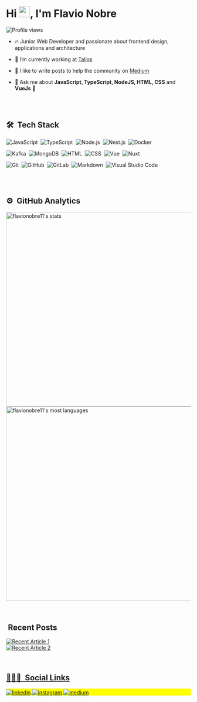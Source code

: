 <h1 align="left">Hi <img src="https://raw.githubusercontent.com/kaueMarques/kaueMarques/master/hi.gif" width="30px">, I'm Flavio Nobre</h1>
<p align="left"> <img src="https://komarev.com/ghpvc/?username=flavionobre11&color=yellow" alt="Profile views" /> </p>

- 🔥 Junior Web Developer and passionate about frontend design, applications and architecture 

- 🔭 I’m currently working at [Tallos](https://tallos.com.br)

- 📝 I like to write posts to help the community on [Medium](https://medium.com/@flavionobre11)

- 💬 Ask me about **JavaScript, TypeScript, NodeJS, HTML, CSS** and **VueJs 💚**

<br><br>

## 🛠 &nbsp;Tech Stack


![JavaScript](https://img.shields.io/badge/-JavaScript-05122A?style=flat&logo=javascript)&nbsp; ![TypeScript](https://img.shields.io/badge/-TypeScript-05122A?style=flat&logo=typescript)&nbsp; ![Node.js](https://img.shields.io/badge/-Node.js-05122A?style=flat&logo=node.js)&nbsp; ![Nest.js](https://img.shields.io/badge/-Nest.js-05122A?style=flat&logo=NestJs)&nbsp; ![Docker](https://img.shields.io/badge/-Docker-05122A?style=flat&logo=Docker)&nbsp;

![Kafka](https://img.shields.io/badge/-Kafka-05122A?style=flat&logo=apachekafka)&nbsp; ![MongoDB](https://img.shields.io/badge/-MongoDB-05122A?style=flat&logo=MongoDB)&nbsp; ![HTML](https://img.shields.io/badge/-HTML-05122A?style=flat&logo=HTML5)&nbsp; ![CSS](https://img.shields.io/badge/-CSS-05122A?style=flat&logo=CSS3&logoColor=1572B6)&nbsp; ![Vue](https://img.shields.io/badge/-Vue.js-05122A?style=flat&logo=Vue.js)&nbsp; ![Nuxt](https://img.shields.io/badge/-Nuxt.js-05122A?style=flat&logo=Nuxt.js)&nbsp;

![Git](https://img.shields.io/badge/-Git-05122A?style=flat&logo=git)&nbsp; ![GitHub](https://img.shields.io/badge/-GitHub-05122A?style=flat&logo=github)&nbsp; ![GitLab](https://img.shields.io/badge/-GitLab-05122A?style=flat&logo=GitLab)&nbsp; ![Markdown](https://img.shields.io/badge/-Markdown-05122A?style=flat&logo=markdown)&nbsp; ![Visual Studio Code](https://img.shields.io/badge/-Visual%20Studio%20Code-05122A?style=flat&logo=visual-studio-code&logoColor=007ACC)&nbsp;

<br><br>

## ⚙️ &nbsp;GitHub Analytics

<p align="left">
<img width="530em" src="https://github-readme-stats.vercel.app/api?username=flavionobre11&show_icons=true&theme=dracula" alt="flavionobre11's stats"/>
<img width="530em" src="https://github-readme-stats.vercel.app/api/top-langs/?username=flavionobre11&layout=compact&theme=dracula" alt="flavionobre11's most languages"/>
</p>

<br>

## &nbsp;Recent Posts

<a target="_blank" href="https://github-readme-medium-recent-article.vercel.app/medium/@flavionobre11/0"><img src="https://github-readme-medium-recent-article.vercel.app/medium/@flavionobre11/0" alt="Recent Article 1"> 
<br>
<a target="_blank" href="https://github-readme-medium-recent-article.vercel.app/medium/@flavionobre11/1"><img src="https://github-readme-medium-recent-article.vercel.app/medium/@flavionobre11/1" alt="Recent Article 2">

<br>

## 👨🏽‍🦲 &nbsp;Social Links

<p align="left" style="background:yellow">
<a href="https://www.linkedin.com/in/flavionobree" target="_blank">
  <img align="center" src="https://img.shields.io/badge/-flavionobree-05122A?style=flat&logo=linkedin" alt="linkedin"/>
</a>
<a href="https://instagram.com/flavionobre_" target="_blank">
 <img align="center" src="https://img.shields.io/badge/-flavionobre_-05122A?style=flat&logo=instagram" alt="instagram"/>
</a>
<a href="https://medium.com/@flavionobre11" target="_blank">
 <img align="center" src="https://img.shields.io/badge/-flavionobre11-05122A?style=flat&logo=medium" alt="medium"/>
</a>
</p>

<br><br>

<!---
flavionobre11/flavionobre11 is a ✨ special ✨ repository because its `README.md` (this file) appears on your GitHub profile.
You can click the Preview link to take a look at your changes.
--->

